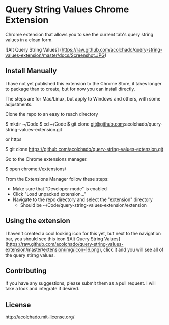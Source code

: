 # Query String Values Chrome Extension

Chrome extension that allows you to see the current tab's query string values in a clean form.

![Alt Query String Values] (https://raw.github.com/acolchado/query-string-values-extension/master/docs/Screenshot.JPG)

## Install Manually
I have not yet published this extension to the Chrome Store, it takes longer to package than to create, 
but for now you can install directly. 

The steps are for Mac/Linux, but apply to Windows and others, with some adjustments.

Clone the repo to an easy to reach directory

  $ mkdir ~/Code
  $ cd ~/Code
  $ git clone git@github.com:acolchado/query-string-values-extension.git
  
  or https
  
  $ git clone https://github.com/acolchado/query-string-values-extension.git

Go to the Chrome extensions manager.

  $ open chrome://extensions/
  
From the Extensions Manager follow these steps:

* Make sure that "Developer mode" is enabled
* Click "Load unpacked extension..."
* Navigate to the repo directory and select the "extension" directory
  * Should be ~/Code/query-string-values-extension/extension

## Using the extension

I haven't created a cool looking icon for this yet, but next to the navigation bar, you should see this icon ![Alt Query String Values] (https://raw.github.com/acolchado/query-string-values-extension/master/extension/img/icon-16.png), click it and you will see all of the query stirng values.

## Contributing

If you have any suggestions, please submit them as a pull request. I will take a look and integrate if desired.

## License

http://acolchado.mit-license.org/
